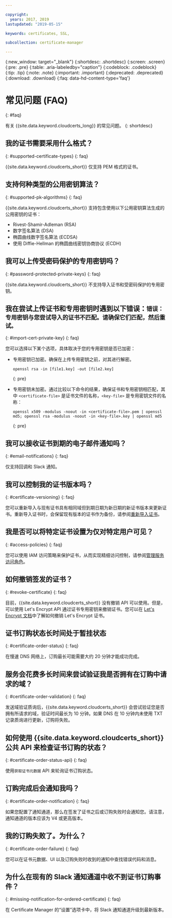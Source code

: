 ```yaml
---

copyright:
  years: 2017, 2019
lastupdated: "2019-05-15"

keywords: certificates, SSL,

subcollection: certificate-manager

---
```


{:new_window: target="_blank"}
{:shortdesc: .shortdesc}
{:screen: .screen}
{:pre: .pre}
{:table: .aria-labeledby="caption"}
{:codeblock: .codeblock}
{:tip: .tip}
{:note: .note}
{:important: .important}
{:deprecated: .deprecated}
{:download: .download}
{:faq: data-hd-content-type='faq'}

# 常见问题 (FAQ)
{: #faq}

有关 {{site.data.keyword.cloudcerts_long}} 的常见问题。
{: shortdesc}

## 我的证书需要采用什么格式？
{: #supported-certificate-types}
{: faq}

{{site.data.keyword.cloudcerts_short}} 仅支持 PEM 格式的证书。

## 支持何种类型的公用密钥算法？
{: #supported-pk-algorithms}
{: faq}

{{site.data.keyword.cloudcerts_short}} 支持包含使用以下公用密钥算法生成的公用密钥的证书：

* Rivest-Shamir-Adleman (RSA)
* 数字签名算法 (DSA)
* 椭圆曲线数字签名算法 (ECDSA)
* 使用 Diffie-Hellman 的椭圆曲线密钥协商协议 (ECDH)


## 我可以上传受密码保护的专用密钥吗？
{: #password-protected-private-keys}
{: faq}

{{site.data.keyword.cloudcerts_short}} 不支持导入证书和受密码保护的专用密钥。

## 我在尝试上传证书和专用密钥时遇到以下错误：`错误：专用密钥与您尝试导入的证书不匹配。请确保它们匹配，然后重试。`
{: #import-cert-private-key}
{: faq}

您可以选择以下某个选项，具体取决于您的专用密钥是否已加密：

* 专用密钥已加密。确保在上传专用密钥之前，对其进行解密。

   ```
   openssl rsa -in [file1.key] -out [file2.key]
   ```
   {: pre}

* 专用密钥未加密。通过比较以下命令的结果，确保证书和专用密钥相匹配，其中 `<certificate-file>` 是证书文件的名称，`<key-file>` 是专用密钥文件的名称：

   ```
   openssl x509 -modulus -noout -in <certificate-file>.pem | openssl md5; openssl rsa -modulus -noout -in <key-file>.key | openssl md5
   ```
   {: pre}

## 我可以接收证书到期的电子邮件通知吗？
{: #email-notifications}
{: faq}

仅支持回调和 Slack 通知。


## 我可以控制我的证书版本吗？
{: #certificate-versioning}
{: faq}

您可以重新导入与现有证书具有相同域但到期日期为新日期的新证书版本来更新证书。重新导入证书时，会保留现有版本的证书作为备份，请参阅[重新导入证书](/docs/services/certificate-manager?topic=certificate-manager-managing-certificates-from-the-dashboard#reimport-certificate)。



## 我是否可以将特定证书设置为仅对特定用户可见？
{: #access-policies}
{: faq}

您可以使用 IAM 访问策略来保护证书，从而实现精细访问控制，请参阅[管理服务访问角色](/docs/services/certificate-manager?topic=certificate-manager-managing-service-access-roles#managing-service-access-roles)。



## 如何撤销签发的证书？
{: #revoke-certificate}
{: faq}

目前，{{site.data.keyword.cloudcerts_short}} 没有撤销 API 可以使用。但是，可以使用 Let's Encrypt API 通过证书专用密钥来撤销证书。您可以在 [Let's Encrypt 文档](https://letsencrypt.org/docs/revoking/)中了解如何撤销 Let's Encrypt 证书。



## 证书订购状态长时间处于暂挂状态
{: #certificate-order-status}
{: faq}

在慢速 DNS 网络上，订购最长可能需要大约 20 分钟才能成功完成。

## 服务会花费多长时间来尝试验证我是否拥有在订购中请求的域？
{: #certificate-order-validation}
{: faq}

发送域验证质询后，{{site.data.keyword.cloudcerts_short}} 会尝试验证您是否拥有所请求的域，验证时间最长为 10 分钟。如果 DNS 在 10 分钟内未使用 TXT 记录质询进行更新，订购将失败。

## 如何使用 {{site.data.keyword.cloudcerts_short}} 公共 API 来检查证书订购的状态？
{: #certificate-order-status-api}
{: faq}

使用`获取证书元数据` API 来轮询证书订购状态。

## 订购完成后会通知我吗？
{: #certificate-order-notification}
{: faq}

如果您配置了通知通道，那么在签发了证书之后或订购失败时会通知您。请注意，通知通道的版本应该为 V4 或更高版本。

## 我的订购失败了。为什么？
{: #certificate-order-failure}
{: faq}

您可以在证书元数据、UI 以及订购失败时收到的通知中查找错误代码和消息。

## 为什么在现有的 Slack 通知通道中收不到证书订购事件？
{: #missing-notification-for-ordered-certificate}
{: faq}

在 Certificate Manager 的“设置”选项卡中，将 Slack 通知通道升级到最新版本。
